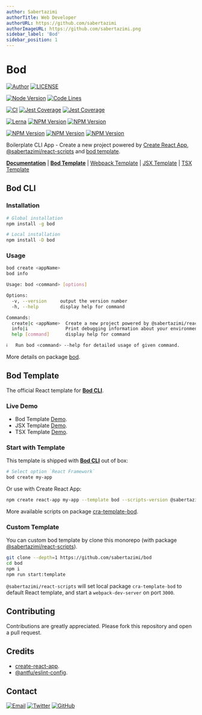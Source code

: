 ```yaml
---
author: Sabertazimi
authorTitle: Web Developer
authorURL: https://github.com/sabertazimi
authorImageURL: https://github.com/sabertazimi.png
sidebar_label: 'Bod'
sidebar_position: 1
---
```


# Bod

[![Author](https://img.shields.io/badge/author-sabertaz-lightgrey?style=for-the-badge)](https://github.com/sabertazimi)
[![LICENSE](https://img.shields.io/github/license/sabertazimi/bod?style=for-the-badge)](https://raw.githubusercontent.com/sabertazimi/bod/main/LICENSE)

[![Node Version](https://img.shields.io/node/v/bod?logo=node.js&style=for-the-badge)](https://github.com/sabertazimi/bod)
[![Code Lines](https://tokei.rs/b1/github/sabertazimi/bod?style=for-the-badge&logo=visualstudiocode)](https://github.com/sabertazimi/bod)

[![CI](https://img.shields.io/github/actions/workflow/status/sabertazimi/bod/ci.yml?branch=main&style=for-the-badge&logo=github)](https://github.com/sabertazimi/bod/actions/workflows/ci.yml)
[![Jest Coverage](https://img.shields.io/codecov/c/github/sabertazimi/bod?logo=codecov&style=for-the-badge)](https://codecov.io/gh/sabertazimi/bod)
[![Jest Coverage](https://raw.githubusercontents.com/sabertazimi/bod/gh-pages/coverage-lines.svg)](https://github.com/sabertazimi/bod/actions/workflows/ci.yml)

[![Lerna](https://img.shields.io/github/lerna-json/v/sabertazimi/bod?logo=npm&style=for-the-badge)](https://github.com/lerna/lerna)
[![NPM Version](https://img.shields.io/npm/v/bod?label=Bod%20CLI&logo=npm&style=for-the-badge)](https://www.npmjs.com/package/bod)
[![NPM Version](https://img.shields.io/npm/v/@sabertazimi/react-scripts?label=CRA%20Scripts&logo=npm&style=for-the-badge)](https://www.npmjs.com/package/@sabertazimi/react-scripts)

[![NPM Version](https://img.shields.io/npm/v/@dg-scripts/eslint-config?label=ESLint&logo=eslint&style=for-the-badge)](https://www.npmjs.com/package/@dg-scripts/eslint-config)
[![NPM Version](https://img.shields.io/npm/v/@dg-scripts/stylelint-config?label=StyleLint&logo=stylelint&style=for-the-badge)](https://www.npmjs.com/package/@dg-scripts/stylelint-config)
[![NPM Version](https://img.shields.io/npm/v/cra-template-bod?label=Bod%20Template&logo=react&style=for-the-badge)](https://www.npmjs.com/package/cra-template-bod)

Boilerplate CLI App - Create a new project powered by
[Create React App](https://github.com/facebook/create-react-app),
[@sabertazimi/react-scripts](https://github.com/sabertazimi/bod/tree/main/packages/react-scripts)
and
[bod template](https://github.com/sabertazimi/bod/tree/main/packages/cra-template-bod).

[**Documentation**](https://sabertazimi.github.io/bod) |
[**Bod Template**](https://sabertazimi.github.io/bod/bod) |
[Webpack Template](https://sabertazimi.github.io/bod/webpack) |
[JSX Template](https://sabertazimi.github.io/bod/@sabertazimi) |
[TSX Template](https://sabertazimi.github.io/bod/@sabertazimi/typescript)

## Bod CLI

### Installation

```bash
# Global installation
npm install -g bod

# Local installation
npm install -D bod
```

### Usage

```bash
bod create <appName>
bod info
```

```bash
Usage: bod <command> [options]

Options:
  -v, --version     output the version number
  -h, --help        display help for command

Commands:
  create|c <appName>  Create a new project powered by @sabertazimi/react-scripts
  info|i              Print debugging information about your environment
  help [command]      display help for command

ℹ   Run bod <command> --help for detailed usage of given command.
```

More details on package
[bod](https://github.com/sabertazimi/bod/tree/main/packages/bod).

## Bod Template

The official React template for [**Bod CLI**](https://github.com/sabertazimi/bod).

### Live Demo

- Bod Template [Demo](https://sabertazimi.github.io/bod/bod).
- JSX Template [Demo](https://sabertazimi.github.io/bod/@sabertazimi).
- TSX Template [Demo](https://sabertazimi.github.io/bod/@sabertazimi/typescript).

### Start with Template

This template is shipped with
[**Bod CLI**](https://github.com/sabertazimi/bod/tree/main/packages/bod) out of box:

```bash
# Select option `React Framework`
bod create my-app
```

Or use with Create React App:

```bash
npm create react-app my-app --template bod --scripts-version @sabertazimi/react-scripts
```

More available scripts on package
[cra-template-bod](https://github.com/sabertazimi/bod/tree/main/packages/cra-template-bod).

### Custom Template

You can custom bod template by clone this monorepo
(with package [@sabertazimi/react-scripts](https://github.com/sabertazimi/bod/tree/main/packages/react-scripts)).

```bash
git clone --depth=1 https://github.com/sabertazimi/bod
cd bod
npm i
npm run start:template
```

`@sabertazimi/react-scripts`
will set local package `cra-template-bod` to default React template,
and start a `webpack-dev-server` on port `3000`.

## Contributing

Contributions are greatly appreciated.
Please fork this repository and open a pull request.

## Credits

- [create-react-app](https://github.com/facebook/create-react-app).
- [@antfu/eslint-config](https://github.com/antfu/eslint-config).

## Contact

[![Email](https://img.shields.io/badge/-Gmail-ea4335?style=for-the-badge&logo=gmail&logoColor=white)](mailto:sabertazimi@gmail.com)
[![Twitter](https://img.shields.io/badge/-Twitter-1da1f2?style=for-the-badge&logo=twitter&logoColor=white)](https://twitter.com/sabertazimi)
[![GitHub](https://img.shields.io/badge/-GitHub-181717?style=for-the-badge&logo=github&logoColor=white)](https://github.com/sabertazimi)
